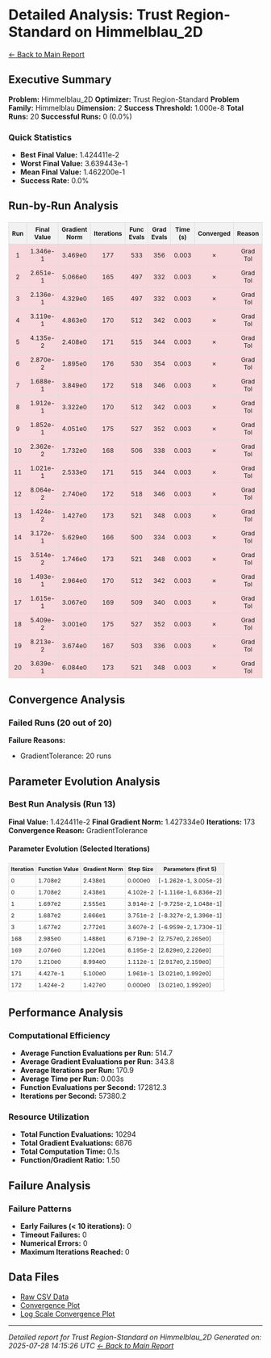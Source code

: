 # Detailed Analysis: Trust Region-Standard on Himmelblau_2D
[← Back to Main Report](benchmark_report.md)
## Executive Summary
**Problem:** Himmelblau_2D
**Optimizer:** Trust Region-Standard
**Problem Family:** Himmelblau
**Dimension:** 2
**Success Threshold:** 1.000e-8
**Total Runs:** 20
**Successful Runs:** 0 (0.0%)

### Quick Statistics
* **Best Final Value:** 1.424411e-2
* **Worst Final Value:** 3.639443e-1
* **Mean Final Value:** 1.462200e-1
* **Success Rate:** 0.0%


## Run-by-Run Analysis
<table style="border-collapse: collapse; width: 100%; margin: 20px 0; font-size: 12px;">
<tr style="background-color: #f2f2f2;">
<th style="border: 1px solid #ddd; padding: 6px; text-align: center;">Run</th>
<th style="border: 1px solid #ddd; padding: 6px; text-align: center;">Final Value</th>
<th style="border: 1px solid #ddd; padding: 6px; text-align: center;">Gradient Norm</th>
<th style="border: 1px solid #ddd; padding: 6px; text-align: center;">Iterations</th>
<th style="border: 1px solid #ddd; padding: 6px; text-align: center;">Func Evals</th>
<th style="border: 1px solid #ddd; padding: 6px; text-align: center;">Grad Evals</th>
<th style="border: 1px solid #ddd; padding: 6px; text-align: center;">Time (s)</th>
<th style="border: 1px solid #ddd; padding: 6px; text-align: center;">Converged</th>
<th style="border: 1px solid #ddd; padding: 6px; text-align: center;">Reason</th>
</tr>
<tr style="background-color: #f8d7da;">
<td style="border: 1px solid #ddd; padding: 6px; text-align: center;">1</td>
<td style="border: 1px solid #ddd; padding: 6px; text-align: center;">1.346e-1</td>
<td style="border: 1px solid #ddd; padding: 6px; text-align: center;">3.469e0</td>
<td style="border: 1px solid #ddd; padding: 6px; text-align: center;">177</td>
<td style="border: 1px solid #ddd; padding: 6px; text-align: center;">533</td>
<td style="border: 1px solid #ddd; padding: 6px; text-align: center;">356</td>
<td style="border: 1px solid #ddd; padding: 6px; text-align: center;">0.003</td>
<td style="border: 1px solid #ddd; padding: 6px; text-align: center;">✗</td>
<td style="border: 1px solid #ddd; padding: 6px; text-align: center;">Grad Tol</td>
</tr>
<tr style="background-color: #f8d7da;">
<td style="border: 1px solid #ddd; padding: 6px; text-align: center;">2</td>
<td style="border: 1px solid #ddd; padding: 6px; text-align: center;">2.651e-1</td>
<td style="border: 1px solid #ddd; padding: 6px; text-align: center;">5.066e0</td>
<td style="border: 1px solid #ddd; padding: 6px; text-align: center;">165</td>
<td style="border: 1px solid #ddd; padding: 6px; text-align: center;">497</td>
<td style="border: 1px solid #ddd; padding: 6px; text-align: center;">332</td>
<td style="border: 1px solid #ddd; padding: 6px; text-align: center;">0.003</td>
<td style="border: 1px solid #ddd; padding: 6px; text-align: center;">✗</td>
<td style="border: 1px solid #ddd; padding: 6px; text-align: center;">Grad Tol</td>
</tr>
<tr style="background-color: #f8d7da;">
<td style="border: 1px solid #ddd; padding: 6px; text-align: center;">3</td>
<td style="border: 1px solid #ddd; padding: 6px; text-align: center;">2.136e-1</td>
<td style="border: 1px solid #ddd; padding: 6px; text-align: center;">4.329e0</td>
<td style="border: 1px solid #ddd; padding: 6px; text-align: center;">165</td>
<td style="border: 1px solid #ddd; padding: 6px; text-align: center;">497</td>
<td style="border: 1px solid #ddd; padding: 6px; text-align: center;">332</td>
<td style="border: 1px solid #ddd; padding: 6px; text-align: center;">0.003</td>
<td style="border: 1px solid #ddd; padding: 6px; text-align: center;">✗</td>
<td style="border: 1px solid #ddd; padding: 6px; text-align: center;">Grad Tol</td>
</tr>
<tr style="background-color: #f8d7da;">
<td style="border: 1px solid #ddd; padding: 6px; text-align: center;">4</td>
<td style="border: 1px solid #ddd; padding: 6px; text-align: center;">3.119e-1</td>
<td style="border: 1px solid #ddd; padding: 6px; text-align: center;">4.863e0</td>
<td style="border: 1px solid #ddd; padding: 6px; text-align: center;">170</td>
<td style="border: 1px solid #ddd; padding: 6px; text-align: center;">512</td>
<td style="border: 1px solid #ddd; padding: 6px; text-align: center;">342</td>
<td style="border: 1px solid #ddd; padding: 6px; text-align: center;">0.003</td>
<td style="border: 1px solid #ddd; padding: 6px; text-align: center;">✗</td>
<td style="border: 1px solid #ddd; padding: 6px; text-align: center;">Grad Tol</td>
</tr>
<tr style="background-color: #f8d7da;">
<td style="border: 1px solid #ddd; padding: 6px; text-align: center;">5</td>
<td style="border: 1px solid #ddd; padding: 6px; text-align: center;">4.135e-2</td>
<td style="border: 1px solid #ddd; padding: 6px; text-align: center;">2.408e0</td>
<td style="border: 1px solid #ddd; padding: 6px; text-align: center;">171</td>
<td style="border: 1px solid #ddd; padding: 6px; text-align: center;">515</td>
<td style="border: 1px solid #ddd; padding: 6px; text-align: center;">344</td>
<td style="border: 1px solid #ddd; padding: 6px; text-align: center;">0.003</td>
<td style="border: 1px solid #ddd; padding: 6px; text-align: center;">✗</td>
<td style="border: 1px solid #ddd; padding: 6px; text-align: center;">Grad Tol</td>
</tr>
<tr style="background-color: #f8d7da;">
<td style="border: 1px solid #ddd; padding: 6px; text-align: center;">6</td>
<td style="border: 1px solid #ddd; padding: 6px; text-align: center;">2.870e-2</td>
<td style="border: 1px solid #ddd; padding: 6px; text-align: center;">1.895e0</td>
<td style="border: 1px solid #ddd; padding: 6px; text-align: center;">176</td>
<td style="border: 1px solid #ddd; padding: 6px; text-align: center;">530</td>
<td style="border: 1px solid #ddd; padding: 6px; text-align: center;">354</td>
<td style="border: 1px solid #ddd; padding: 6px; text-align: center;">0.003</td>
<td style="border: 1px solid #ddd; padding: 6px; text-align: center;">✗</td>
<td style="border: 1px solid #ddd; padding: 6px; text-align: center;">Grad Tol</td>
</tr>
<tr style="background-color: #f8d7da;">
<td style="border: 1px solid #ddd; padding: 6px; text-align: center;">7</td>
<td style="border: 1px solid #ddd; padding: 6px; text-align: center;">1.688e-1</td>
<td style="border: 1px solid #ddd; padding: 6px; text-align: center;">3.849e0</td>
<td style="border: 1px solid #ddd; padding: 6px; text-align: center;">172</td>
<td style="border: 1px solid #ddd; padding: 6px; text-align: center;">518</td>
<td style="border: 1px solid #ddd; padding: 6px; text-align: center;">346</td>
<td style="border: 1px solid #ddd; padding: 6px; text-align: center;">0.003</td>
<td style="border: 1px solid #ddd; padding: 6px; text-align: center;">✗</td>
<td style="border: 1px solid #ddd; padding: 6px; text-align: center;">Grad Tol</td>
</tr>
<tr style="background-color: #f8d7da;">
<td style="border: 1px solid #ddd; padding: 6px; text-align: center;">8</td>
<td style="border: 1px solid #ddd; padding: 6px; text-align: center;">1.912e-1</td>
<td style="border: 1px solid #ddd; padding: 6px; text-align: center;">3.322e0</td>
<td style="border: 1px solid #ddd; padding: 6px; text-align: center;">170</td>
<td style="border: 1px solid #ddd; padding: 6px; text-align: center;">512</td>
<td style="border: 1px solid #ddd; padding: 6px; text-align: center;">342</td>
<td style="border: 1px solid #ddd; padding: 6px; text-align: center;">0.003</td>
<td style="border: 1px solid #ddd; padding: 6px; text-align: center;">✗</td>
<td style="border: 1px solid #ddd; padding: 6px; text-align: center;">Grad Tol</td>
</tr>
<tr style="background-color: #f8d7da;">
<td style="border: 1px solid #ddd; padding: 6px; text-align: center;">9</td>
<td style="border: 1px solid #ddd; padding: 6px; text-align: center;">1.852e-1</td>
<td style="border: 1px solid #ddd; padding: 6px; text-align: center;">4.051e0</td>
<td style="border: 1px solid #ddd; padding: 6px; text-align: center;">175</td>
<td style="border: 1px solid #ddd; padding: 6px; text-align: center;">527</td>
<td style="border: 1px solid #ddd; padding: 6px; text-align: center;">352</td>
<td style="border: 1px solid #ddd; padding: 6px; text-align: center;">0.003</td>
<td style="border: 1px solid #ddd; padding: 6px; text-align: center;">✗</td>
<td style="border: 1px solid #ddd; padding: 6px; text-align: center;">Grad Tol</td>
</tr>
<tr style="background-color: #f8d7da;">
<td style="border: 1px solid #ddd; padding: 6px; text-align: center;">10</td>
<td style="border: 1px solid #ddd; padding: 6px; text-align: center;">2.362e-2</td>
<td style="border: 1px solid #ddd; padding: 6px; text-align: center;">1.732e0</td>
<td style="border: 1px solid #ddd; padding: 6px; text-align: center;">168</td>
<td style="border: 1px solid #ddd; padding: 6px; text-align: center;">506</td>
<td style="border: 1px solid #ddd; padding: 6px; text-align: center;">338</td>
<td style="border: 1px solid #ddd; padding: 6px; text-align: center;">0.003</td>
<td style="border: 1px solid #ddd; padding: 6px; text-align: center;">✗</td>
<td style="border: 1px solid #ddd; padding: 6px; text-align: center;">Grad Tol</td>
</tr>
<tr style="background-color: #f8d7da;">
<td style="border: 1px solid #ddd; padding: 6px; text-align: center;">11</td>
<td style="border: 1px solid #ddd; padding: 6px; text-align: center;">1.021e-1</td>
<td style="border: 1px solid #ddd; padding: 6px; text-align: center;">2.533e0</td>
<td style="border: 1px solid #ddd; padding: 6px; text-align: center;">171</td>
<td style="border: 1px solid #ddd; padding: 6px; text-align: center;">515</td>
<td style="border: 1px solid #ddd; padding: 6px; text-align: center;">344</td>
<td style="border: 1px solid #ddd; padding: 6px; text-align: center;">0.003</td>
<td style="border: 1px solid #ddd; padding: 6px; text-align: center;">✗</td>
<td style="border: 1px solid #ddd; padding: 6px; text-align: center;">Grad Tol</td>
</tr>
<tr style="background-color: #f8d7da;">
<td style="border: 1px solid #ddd; padding: 6px; text-align: center;">12</td>
<td style="border: 1px solid #ddd; padding: 6px; text-align: center;">8.064e-2</td>
<td style="border: 1px solid #ddd; padding: 6px; text-align: center;">2.740e0</td>
<td style="border: 1px solid #ddd; padding: 6px; text-align: center;">172</td>
<td style="border: 1px solid #ddd; padding: 6px; text-align: center;">518</td>
<td style="border: 1px solid #ddd; padding: 6px; text-align: center;">346</td>
<td style="border: 1px solid #ddd; padding: 6px; text-align: center;">0.003</td>
<td style="border: 1px solid #ddd; padding: 6px; text-align: center;">✗</td>
<td style="border: 1px solid #ddd; padding: 6px; text-align: center;">Grad Tol</td>
</tr>
<tr style="background-color: #f8d7da;">
<td style="border: 1px solid #ddd; padding: 6px; text-align: center;">13</td>
<td style="border: 1px solid #ddd; padding: 6px; text-align: center;">1.424e-2</td>
<td style="border: 1px solid #ddd; padding: 6px; text-align: center;">1.427e0</td>
<td style="border: 1px solid #ddd; padding: 6px; text-align: center;">173</td>
<td style="border: 1px solid #ddd; padding: 6px; text-align: center;">521</td>
<td style="border: 1px solid #ddd; padding: 6px; text-align: center;">348</td>
<td style="border: 1px solid #ddd; padding: 6px; text-align: center;">0.003</td>
<td style="border: 1px solid #ddd; padding: 6px; text-align: center;">✗</td>
<td style="border: 1px solid #ddd; padding: 6px; text-align: center;">Grad Tol</td>
</tr>
<tr style="background-color: #f8d7da;">
<td style="border: 1px solid #ddd; padding: 6px; text-align: center;">14</td>
<td style="border: 1px solid #ddd; padding: 6px; text-align: center;">3.172e-1</td>
<td style="border: 1px solid #ddd; padding: 6px; text-align: center;">5.629e0</td>
<td style="border: 1px solid #ddd; padding: 6px; text-align: center;">166</td>
<td style="border: 1px solid #ddd; padding: 6px; text-align: center;">500</td>
<td style="border: 1px solid #ddd; padding: 6px; text-align: center;">334</td>
<td style="border: 1px solid #ddd; padding: 6px; text-align: center;">0.003</td>
<td style="border: 1px solid #ddd; padding: 6px; text-align: center;">✗</td>
<td style="border: 1px solid #ddd; padding: 6px; text-align: center;">Grad Tol</td>
</tr>
<tr style="background-color: #f8d7da;">
<td style="border: 1px solid #ddd; padding: 6px; text-align: center;">15</td>
<td style="border: 1px solid #ddd; padding: 6px; text-align: center;">3.514e-2</td>
<td style="border: 1px solid #ddd; padding: 6px; text-align: center;">1.746e0</td>
<td style="border: 1px solid #ddd; padding: 6px; text-align: center;">173</td>
<td style="border: 1px solid #ddd; padding: 6px; text-align: center;">521</td>
<td style="border: 1px solid #ddd; padding: 6px; text-align: center;">348</td>
<td style="border: 1px solid #ddd; padding: 6px; text-align: center;">0.003</td>
<td style="border: 1px solid #ddd; padding: 6px; text-align: center;">✗</td>
<td style="border: 1px solid #ddd; padding: 6px; text-align: center;">Grad Tol</td>
</tr>
<tr style="background-color: #f8d7da;">
<td style="border: 1px solid #ddd; padding: 6px; text-align: center;">16</td>
<td style="border: 1px solid #ddd; padding: 6px; text-align: center;">1.493e-1</td>
<td style="border: 1px solid #ddd; padding: 6px; text-align: center;">2.964e0</td>
<td style="border: 1px solid #ddd; padding: 6px; text-align: center;">170</td>
<td style="border: 1px solid #ddd; padding: 6px; text-align: center;">512</td>
<td style="border: 1px solid #ddd; padding: 6px; text-align: center;">342</td>
<td style="border: 1px solid #ddd; padding: 6px; text-align: center;">0.003</td>
<td style="border: 1px solid #ddd; padding: 6px; text-align: center;">✗</td>
<td style="border: 1px solid #ddd; padding: 6px; text-align: center;">Grad Tol</td>
</tr>
<tr style="background-color: #f8d7da;">
<td style="border: 1px solid #ddd; padding: 6px; text-align: center;">17</td>
<td style="border: 1px solid #ddd; padding: 6px; text-align: center;">1.615e-1</td>
<td style="border: 1px solid #ddd; padding: 6px; text-align: center;">3.067e0</td>
<td style="border: 1px solid #ddd; padding: 6px; text-align: center;">169</td>
<td style="border: 1px solid #ddd; padding: 6px; text-align: center;">509</td>
<td style="border: 1px solid #ddd; padding: 6px; text-align: center;">340</td>
<td style="border: 1px solid #ddd; padding: 6px; text-align: center;">0.003</td>
<td style="border: 1px solid #ddd; padding: 6px; text-align: center;">✗</td>
<td style="border: 1px solid #ddd; padding: 6px; text-align: center;">Grad Tol</td>
</tr>
<tr style="background-color: #f8d7da;">
<td style="border: 1px solid #ddd; padding: 6px; text-align: center;">18</td>
<td style="border: 1px solid #ddd; padding: 6px; text-align: center;">5.409e-2</td>
<td style="border: 1px solid #ddd; padding: 6px; text-align: center;">3.001e0</td>
<td style="border: 1px solid #ddd; padding: 6px; text-align: center;">175</td>
<td style="border: 1px solid #ddd; padding: 6px; text-align: center;">527</td>
<td style="border: 1px solid #ddd; padding: 6px; text-align: center;">352</td>
<td style="border: 1px solid #ddd; padding: 6px; text-align: center;">0.003</td>
<td style="border: 1px solid #ddd; padding: 6px; text-align: center;">✗</td>
<td style="border: 1px solid #ddd; padding: 6px; text-align: center;">Grad Tol</td>
</tr>
<tr style="background-color: #f8d7da;">
<td style="border: 1px solid #ddd; padding: 6px; text-align: center;">19</td>
<td style="border: 1px solid #ddd; padding: 6px; text-align: center;">8.213e-2</td>
<td style="border: 1px solid #ddd; padding: 6px; text-align: center;">3.674e0</td>
<td style="border: 1px solid #ddd; padding: 6px; text-align: center;">167</td>
<td style="border: 1px solid #ddd; padding: 6px; text-align: center;">503</td>
<td style="border: 1px solid #ddd; padding: 6px; text-align: center;">336</td>
<td style="border: 1px solid #ddd; padding: 6px; text-align: center;">0.003</td>
<td style="border: 1px solid #ddd; padding: 6px; text-align: center;">✗</td>
<td style="border: 1px solid #ddd; padding: 6px; text-align: center;">Grad Tol</td>
</tr>
<tr style="background-color: #f8d7da;">
<td style="border: 1px solid #ddd; padding: 6px; text-align: center;">20</td>
<td style="border: 1px solid #ddd; padding: 6px; text-align: center;">3.639e-1</td>
<td style="border: 1px solid #ddd; padding: 6px; text-align: center;">6.084e0</td>
<td style="border: 1px solid #ddd; padding: 6px; text-align: center;">173</td>
<td style="border: 1px solid #ddd; padding: 6px; text-align: center;">521</td>
<td style="border: 1px solid #ddd; padding: 6px; text-align: center;">348</td>
<td style="border: 1px solid #ddd; padding: 6px; text-align: center;">0.003</td>
<td style="border: 1px solid #ddd; padding: 6px; text-align: center;">✗</td>
<td style="border: 1px solid #ddd; padding: 6px; text-align: center;">Grad Tol</td>
</tr>
</table>

## Convergence Analysis

### Failed Runs (20 out of 20)

**Failure Reasons:**
- GradientTolerance: 20 runs

## Parameter Evolution Analysis

### Best Run Analysis (Run 13)
**Final Value:** 1.424411e-2
**Final Gradient Norm:** 1.427334e0
**Iterations:** 173
**Convergence Reason:** GradientTolerance

#### Parameter Evolution (Selected Iterations)

<table style="border-collapse: collapse; width: 100%; margin: 20px 0; font-size: 11px;">
<tr style="background-color: #f2f2f2;">
<th style="border: 1px solid #ddd; padding: 4px;">Iteration</th>
<th style="border: 1px solid #ddd; padding: 4px;">Function Value</th>
<th style="border: 1px solid #ddd; padding: 4px;">Gradient Norm</th>
<th style="border: 1px solid #ddd; padding: 4px;">Step Size</th>
<th style="border: 1px solid #ddd; padding: 4px;">Parameters (first 5)</th>
</tr>
<tr><td style="border: 1px solid #ddd; padding: 4px;">0</td><td style="border: 1px solid #ddd; padding: 4px;">1.708e2</td><td style="border: 1px solid #ddd; padding: 4px;">2.438e1</td><td style="border: 1px solid #ddd; padding: 4px;">0.000e0</td><td style="border: 1px solid #ddd; padding: 4px;">[-1.262e-1, 3.005e-2]</td></tr>
<tr><td style="border: 1px solid #ddd; padding: 4px;">0</td><td style="border: 1px solid #ddd; padding: 4px;">1.708e2</td><td style="border: 1px solid #ddd; padding: 4px;">2.438e1</td><td style="border: 1px solid #ddd; padding: 4px;">4.102e-2</td><td style="border: 1px solid #ddd; padding: 4px;">[-1.116e-1, 6.836e-2]</td></tr>
<tr><td style="border: 1px solid #ddd; padding: 4px;">1</td><td style="border: 1px solid #ddd; padding: 4px;">1.697e2</td><td style="border: 1px solid #ddd; padding: 4px;">2.555e1</td><td style="border: 1px solid #ddd; padding: 4px;">3.914e-2</td><td style="border: 1px solid #ddd; padding: 4px;">[-9.725e-2, 1.048e-1]</td></tr>
<tr><td style="border: 1px solid #ddd; padding: 4px;">2</td><td style="border: 1px solid #ddd; padding: 4px;">1.687e2</td><td style="border: 1px solid #ddd; padding: 4px;">2.666e1</td><td style="border: 1px solid #ddd; padding: 4px;">3.751e-2</td><td style="border: 1px solid #ddd; padding: 4px;">[-8.327e-2, 1.396e-1]</td></tr>
<tr><td style="border: 1px solid #ddd; padding: 4px;">3</td><td style="border: 1px solid #ddd; padding: 4px;">1.677e2</td><td style="border: 1px solid #ddd; padding: 4px;">2.772e1</td><td style="border: 1px solid #ddd; padding: 4px;">3.607e-2</td><td style="border: 1px solid #ddd; padding: 4px;">[-6.959e-2, 1.730e-1]</td></tr>
<tr><td style="border: 1px solid #ddd; padding: 4px;">168</td><td style="border: 1px solid #ddd; padding: 4px;">2.985e0</td><td style="border: 1px solid #ddd; padding: 4px;">1.488e1</td><td style="border: 1px solid #ddd; padding: 4px;">6.719e-2</td><td style="border: 1px solid #ddd; padding: 4px;">[2.757e0, 2.265e0]</td></tr>
<tr><td style="border: 1px solid #ddd; padding: 4px;">169</td><td style="border: 1px solid #ddd; padding: 4px;">2.076e0</td><td style="border: 1px solid #ddd; padding: 4px;">1.220e1</td><td style="border: 1px solid #ddd; padding: 4px;">8.195e-2</td><td style="border: 1px solid #ddd; padding: 4px;">[2.829e0, 2.226e0]</td></tr>
<tr><td style="border: 1px solid #ddd; padding: 4px;">170</td><td style="border: 1px solid #ddd; padding: 4px;">1.210e0</td><td style="border: 1px solid #ddd; padding: 4px;">8.994e0</td><td style="border: 1px solid #ddd; padding: 4px;">1.112e-1</td><td style="border: 1px solid #ddd; padding: 4px;">[2.917e0, 2.159e0]</td></tr>
<tr><td style="border: 1px solid #ddd; padding: 4px;">171</td><td style="border: 1px solid #ddd; padding: 4px;">4.427e-1</td><td style="border: 1px solid #ddd; padding: 4px;">5.100e0</td><td style="border: 1px solid #ddd; padding: 4px;">1.961e-1</td><td style="border: 1px solid #ddd; padding: 4px;">[3.021e0, 1.992e0]</td></tr>
<tr><td style="border: 1px solid #ddd; padding: 4px;">172</td><td style="border: 1px solid #ddd; padding: 4px;">1.424e-2</td><td style="border: 1px solid #ddd; padding: 4px;">1.427e0</td><td style="border: 1px solid #ddd; padding: 4px;">0.000e0</td><td style="border: 1px solid #ddd; padding: 4px;">[3.021e0, 1.992e0]</td></tr>
</table>

## Performance Analysis

### Computational Efficiency
- **Average Function Evaluations per Run:** 514.7
- **Average Gradient Evaluations per Run:** 343.8
- **Average Iterations per Run:** 170.9
- **Average Time per Run:** 0.003s
- **Function Evaluations per Second:** 172812.3
- **Iterations per Second:** 57380.2
### Resource Utilization
- **Total Function Evaluations:** 10294
- **Total Gradient Evaluations:** 6876
- **Total Computation Time:** 0.1s
- **Function/Gradient Ratio:** 1.50
## Failure Analysis

### Failure Patterns
- **Early Failures (< 10 iterations):** 0
- **Timeout Failures:** 0
- **Numerical Errors:** 0
- **Maximum Iterations Reached:** 0


## Data Files
* [Raw CSV Data](problems/Himmelblau_2D_results.csv)
* [Convergence Plot](convergence_Himmelblau_2D.png)
* [Log Scale Convergence Plot](convergence_Himmelblau_2D_log.png)


---
*Detailed report for Trust Region-Standard on Himmelblau_2D*
*Generated on: 2025-07-28 14:15:26 UTC*
*[← Back to Main Report](benchmark_report.md)*
